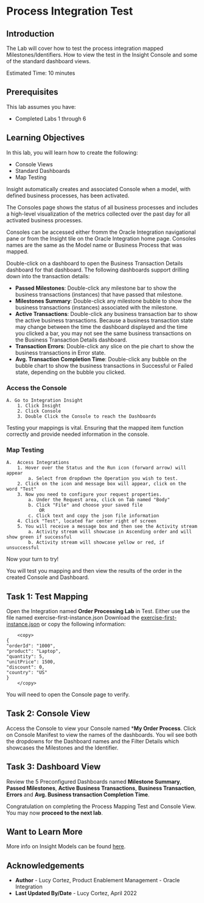 # Process Integration Test

## Introduction

The Lab will cover how to test the process integration mapped Milestones/Identifiers. How to view the test in the Insight Console and some of the standard dashboard views.

Estimated Time: 10 minutes

## Prerequisites

This lab assumes you have:
- Completed Labs 1 through 6

## Learning Objectives

In this lab, you will learn how to create the following:
- Console Views
- Standard Dashboards
- Map Testing

Insight automatically creates and associated Console when a model, with defined business processes, has been activated.

The Consoles page shows the status of all business processes and includes a high-level visualization of the metrics collected over the past day for all activated business processes.

Consoles can be accessed either fromm the Oracle Integration navigational pane or from the Insight tile on the Oracle Integration home page. Consoles names are the same as the Model name or Business Process that was mapped.

Double-click on a dashboard to open the Business Transaction Details dashboard for that dashboard. The following dashboards support drilling down into the transaction details:
* **Passed Milestones**: Double-click any milestone bar to show the business transactions (instances) that have passed that milestone.
* **Milestones Summary**: Double-click any milestone bubble to show the business transactions (instances) associated with the milestone.
* **Active Transactions**: Double-click any business transaction bar to show the active business transactions. Because a business transaction state may change between the time the dashboard displayed and the time you clicked a bar, you may not see the same business transactions on the Business Transaction Details dashboard.
* **Transaction Errors**: Double-click any slice on the pie chart to show the business transactions in Error state.
* **Avg. Transaction Completion Time**: Double-click any bubble on the bubble chart to show the business transactions in Successful or Failed state, depending on the bubble you clicked.
### Access the Console
    A. Go to Integration Insight    
        1. Click Insight
        2. Click Console
        3. Double Click the Console to reach the Dashboards
Testing your mappings is vital. Ensuring that the mapped item function correctly and provide needed information in the console.  

### Map Testing
    A.  Access Integrations  
        1. Hover over the Status and the Run icon (forward arrow) will appear
            a. Select from dropdown the Operation you wish to test. 
        2. Click on the icon and message box will appear, click on the word "Test"
        3. Now you need to configure your request properties.
            a. Under the Request area, click on Tab named "Body" 
            b. Click "File" and choose your saved file 
                OR 
            c. Click text and copy the json file information
        4. Click "Test", located far center right of screen
        5. You will receive a message box and then see the Activity stream 
            a. Activity stream will showcase in Ascending order and will show green if successful
            b. Activity stream will showcase yellow or red, if unsuccessful

Now your turn to try!

 You will test you mapping and then view the results of the order in the created Console and Dashboard. 

## Task 1: Test Mapping

Open the Integration named **Order Processing Lab** in Test. Either use the file named exercise-first-instance.json 
Download the [exercise-first-instance.json](files/exercise-first-instance.json?download=1) or copy the following information:

```
    <copy>
{  
"orderId": "1000",  
"product": "Laptop", 
"quantity": 5, 
"unitPrice": 1500,  
"discount": 0,  
"country": "US"  
} 
    </copy>
```

You will need to open the Console page to verify.

## Task 2: Console View

Access the Console to view your Console named ***My Order Process**. Click on Console Manifest to view the names of the dashboards. You wil see both the dropdowns for the Dashboard names and the Filter Details which showcases the Milestones and the Identifier.
    
## Task 3: Dashboard View

Review the 5 Preconfigured Dashboards named **Milestone Summary**, **Passed Milestones**, **Active Business Transactions**, **Business Transaction**, **Errors** and **Avg. Business transaction Completion Time**.

Congratulation on completing the Process Mapping Test and Console View.
You may now **proceed to the next lab**.

## Want to Learn More

More info on Insight Models can be found [here](https://docs.oracle.com/en/cloud/paas/integration-cloud/user-int-insight-oci/work-models-integration-insight.html).

## Acknowledgements

* **Author** - Lucy Cortez, Product Enablement Management - Oracle Integration
* **Last Updated By/Date** - Lucy Cortez, April 2022